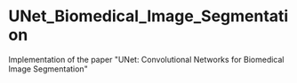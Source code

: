 # UNet_Biomedical_Image_Segmentation
Implementation of the paper "UNet: Convolutional Networks for Biomedical Image Segmentation"
